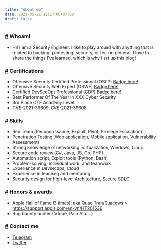 ```yaml
---
title: "About me"
date: 2021-05-21T18:17:00+07:00
draft: false
---
```

### [#](#) Whoami
- Hi! I am a Security Engineer. I like to play around with anything that is related to hacking, pentesting, security, or tech in general. I love to share the things I've learned, which is why I set up this blog!
### [#](#) Certifications
* Offensive Security Certified Professional (OSCP) [Badge here!](https://www.credential.net/1bd293ff-5d2d-4c9c-980b-6ce89f50747f#gs.5nbjcd)
* Offensive Security Web Expert (OSWE) [Badge here!](https://www.credential.net/5992b7ce-f6db-411e-a042-d917e85ddf29#gs.5nbm3s)
* Certified DevSecOps Professional (CDP) [Badge here!](https://www.credly.com/badges/bc4d98aa-0752-478e-99e0-57986ab9e8b5)
* Best Performer Of The Year in XXX Cyber Security
* 3rd Place CTF Academy Level
* CVE-2021-39609, CVE-2021-39608
### [#](#) Skills
- Red Team (Reconnaissance, Exploit, Pivot, Privilege Escalation)
- Penetration Testing (Web application, Mobile application, Vulnerability Assessment)
- Strong knowledge of networking, virtualization, Windows, Linux
- Secure code review (C#, Java, JS, Go, PHP)
- Automation script, Exploit tools (Python, Bash)
- Problem-solving, individual work, and teamwork
- Experience in Devsecops, Cloud
- Experience in teaching and mentoring
- Security design for High-level Architecture, Secure SDLC

### [#](#) Honors & awards
- Apple Hall of Fame (3 times): aka Quac Tran/Quaccws > https://support.apple.com/en-vn/HT201536
- Bug bounty hunter (Adobe, Palo Alto...)
### [#](#) Contact me
* [Telegram](https://t.me/quaccws)
* [Twitter](https://twitter.com/quaccws)

<!-- 
Hugo is the **world’s fastest framework for building websites**. It is written in Go.

It makes use of a variety of open source projects including:

* https://github.com/russross/blackfriday
* https://github.com/alecthomas/chroma
* https://github.com/muesli/smartcrop
* https://github.com/spf13/cobra
* https://github.com/spf13/viper

Learn more and contribute on [GitHub](https://github.com/gohugoio). -->
